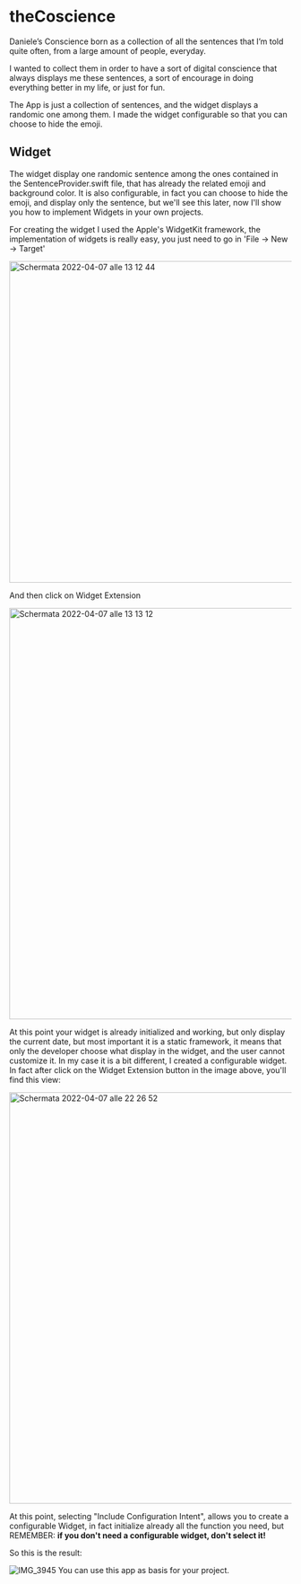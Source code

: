 # **theCoscience**

Daniele’s Conscience born as a collection of all the sentences that I’m told quite often, from a large amount of people, everyday. 

I wanted to collect them in order to have a sort of digital conscience that always displays me these sentences, a sort of encourage in doing everything better in my life, or just for fun.

The App is just a collection of sentences, and the widget displays a randomic one among them. I made the widget configurable so that you can choose to hide the emoji.

## **Widget**

The widget display one randomic sentence among the ones contained in the SentenceProvider.swift file, that has already the related emoji and background color. It is also configurable, in fact you can choose to hide the emoji, and display only the sentence, but we'll see this later, now I'll show you how to implement Widgets in your own projects.

For creating the widget I used the Apple's WidgetKit framework, the implementation of widgets is really easy, you just need to go in 'File -> New -> Target'

<img width="573" alt="Schermata 2022-04-07 alle 13 12 44" src="https://user-images.githubusercontent.com/92307268/162187362-0b11acdd-9860-4d7f-9e97-47e1d1dcd343.png">

And then click on Widget Extension

<img width="733" alt="Schermata 2022-04-07 alle 13 13 12" src="https://user-images.githubusercontent.com/92307268/162187761-446dde79-7c7e-492a-b297-f9649e443dce.png">

At this point your widget is already initialized and working, but only display the current date, but most important it is a static framework, it means that only the developer choose what display in the widget, and the user cannot customize it. In my case it is a bit different, I created a configurable widget. In fact after click on the Widget Extension button in the image above, you'll find this view:

<img width="733" alt="Schermata 2022-04-07 alle 22 26 52" src="https://user-images.githubusercontent.com/92307268/162290179-1ff3e1ea-2f45-44fa-b56d-840d4f5f192f.png">

At this point, selecting "Include Configuration Intent", allows you to create a configurable Widget, in fact initialize already all the function you need, but REMEMBER: **if you don't need a configurable widget, don't select it!**



So this is the result:

![IMG_3945](https://user-images.githubusercontent.com/92307268/162184684-0a865145-3d0b-4d2e-ac4a-c284be49646c.jpg)
You can use this app as basis for your project.

